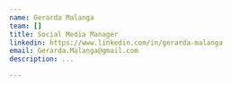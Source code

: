 ```yaml
---
name: Gerarda Malanga
team: []
title: Social Media Manager
linkedin: https://www.linkedin.com/in/gerarda-malanga
email: Gerarda.Malanga@gmail.com
description: ...

---
```

